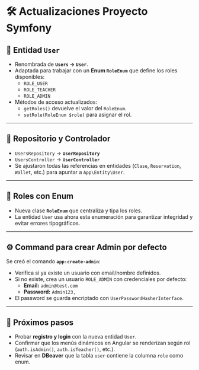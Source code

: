 # 🛠️ Actualizaciones Proyecto Symfony  

## 👤 Entidad `User`  
- Renombrada de **`Users` → `User`**.  
- Adaptada para trabajar con un **Enum `RoleEnum`** que define los roles disponibles:  
  - `ROLE_USER`  
  - `ROLE_TEACHER`  
  - `ROLE_ADMIN`  
- Métodos de acceso actualizados:  
  - `getRoles()` devuelve el valor del `RoleEnum`.  
  - `setRole(RoleEnum $role)` para asignar el rol.  

---

## 📂 Repositorio y Controlador  
- `UsersRepository` → **`UserRepository`**  
- `UsersController` → **`UserController`**  
- Se ajustaron todas las referencias en entidades (`Clase`, `Reservation`, `Wallet`, etc.) para apuntar a `App\Entity\User`.  

---

## 🔑 Roles con Enum  
- Nueva clase **`RoleEnum`** que centraliza y tipa los roles.  
- La entidad `User` usa ahora esta enumeración para garantizar integridad y evitar errores tipográficos.  

---

## ⚙️ Command para crear Admin por defecto  
Se creó el comando **`app:create-admin`**:  
- Verifica si ya existe un usuario con email/nombre definidos.  
- Si no existe, crea un usuario `ROLE_ADMIN` con credenciales por defecto:  
  - **Email:** `admin@test.com`  
  - **Password:** `Admin123,`  
- El password se guarda encriptado con `UserPasswordHasherInterface`.  

---

## 🚀 Próximos pasos  
- Probar **registro y login** con la nueva entidad `User`.  
- Confirmar que los menús dinámicos en Angular se renderizan según rol (`auth.isAdmin()`, `auth.isTeacher()`, etc.).  
- Revisar en **DBeaver** que la tabla `user` contiene la columna `role` como enum.  
